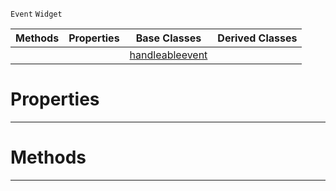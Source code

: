  `Event` `Widget`



|Methods|Properties|Base Classes|Derived Classes|
|---|---|---|---|
| | |[handleableevent](https://github.com/ZilchEngine/ZilchDocs/blob/master/code_reference/class_reference/handleableevent.markdown)| |


 #  Properties


---  
 #  Methods


---  
 

 